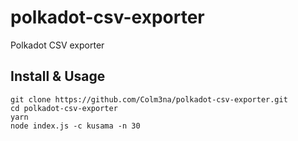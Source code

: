 # polkadot-csv-exporter
Polkadot CSV exporter


## Install & Usage

```
git clone https://github.com/Colm3na/polkadot-csv-exporter.git
cd polkadot-csv-exporter
yarn
node index.js -c kusama -n 30
```
